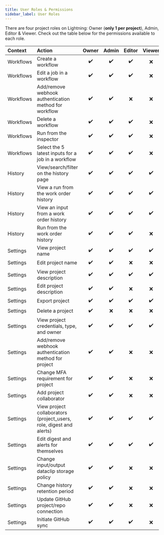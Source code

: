 ```yaml
---
title: User Roles & Permissions
sidebar_label: User Roles
---
```



There are four project roles on Lightning: Owner (**only 1 per project**), Admin, Editor & Viewer. 
Check out the table below for the permissions available to each role.

|Context | Action    | Owner | Admin |     Editor      | Viewer | 
| :--------| :-------- | :--: | :------------: | :----------: | :----------: |
| Workflows| Create a workflow  | :heavy_check_mark: | :heavy_check_mark: | :heavy_check_mark: | :x: |"
| Workflows| Edit a job in a workflow  | :heavy_check_mark: | :heavy_check_mark: | :heavy_check_mark: | :x: |"
| Workflows| Add/remove webhook authentication method for workflow  | :heavy_check_mark: | :heavy_check_mark: | :x: | :x: |"
| Workflows| Delete a workflow  | :heavy_check_mark: | :heavy_check_mark: | :heavy_check_mark: | :x: |"
| Workflows| Run from the inspector  | :heavy_check_mark: | :heavy_check_mark: | :heavy_check_mark: | :x: |"
| Workflows| Select the 5 latest inputs for a job in a workflow  | :heavy_check_mark: | :heavy_check_mark: | :heavy_check_mark: | :x: |"
| History| View/search/filter on the history page  | :heavy_check_mark: | :heavy_check_mark: | :heavy_check_mark: | :heavy_check_mark: |"
| History| View a run from the work order history  | :heavy_check_mark: | :heavy_check_mark: | :heavy_check_mark: | :heavy_check_mark: |"
| History| View an input from a work order history  | :heavy_check_mark: | :heavy_check_mark: | :heavy_check_mark: | :heavy_check_mark: |"
| History| Run from the work order history  | :heavy_check_mark: | :heavy_check_mark: | :heavy_check_mark: | :x: |"
| Settings| View project name  | :heavy_check_mark: | :heavy_check_mark: | :heavy_check_mark: | :heavy_check_mark: |"
| Settings| Edit project name  | :heavy_check_mark: | :heavy_check_mark: | :x: | :x: |"
| Settings| View project description  | :heavy_check_mark: | :heavy_check_mark: | :heavy_check_mark: | :heavy_check_mark: |"
| Settings| Edit project description  | :heavy_check_mark: | :heavy_check_mark: | :x: | :x: |"
| Settings| Export project  | :heavy_check_mark: | :heavy_check_mark: | :heavy_check_mark: | :heavy_check_mark: |"
| Settings| Delete a project  | :heavy_check_mark: | :x: | :x: | :x: |"
| Settings| View project credentials, type, and owner  | :heavy_check_mark: | :heavy_check_mark: | :heavy_check_mark: | :heavy_check_mark: |"
| Settings| Add/remove webhook authentication method for project  | :heavy_check_mark: | :heavy_check_mark: | :x: | :x: |"
| Settings| Change MFA requirement for project  | :heavy_check_mark: | :heavy_check_mark: | :x: | :x: |"
| Settings| Add project collaborator  | :heavy_check_mark: | :heavy_check_mark: | :x: | :x: |"
| Settings| View project collaborators (project_users, role, digest and alerts)  | :heavy_check_mark: | :heavy_check_mark: | :heavy_check_mark: | :heavy_check_mark: |"
| Settings| Edit digest and alerts for themselves  | :heavy_check_mark: | :heavy_check_mark: | :heavy_check_mark: | :heavy_check_mark: |"
| Settings| Change input/output dataclip storage policy  | :heavy_check_mark: | :heavy_check_mark: | :x: | :x: |"
| Settings| Change history retention period  | :heavy_check_mark: | :heavy_check_mark: | :x: | :x: |"
| Settings| Update GitHub project/repo connection  | :heavy_check_mark: | :heavy_check_mark: | :x: | :x: |"
| Settings| Initiate GitHub sync  | :heavy_check_mark: | :heavy_check_mark: | :heavy_check_mark: | :x: |"